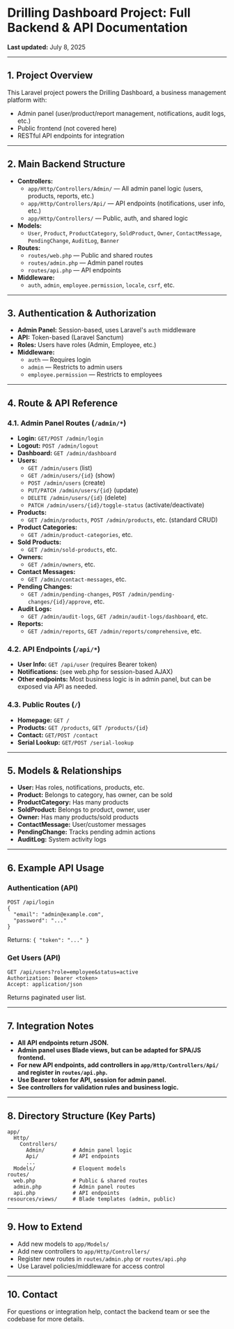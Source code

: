 # Drilling Dashboard Project: Full Backend & API Documentation

**Last updated:** July 8, 2025

---

## 1. Project Overview
This Laravel project powers the Drilling Dashboard, a business management platform with:
- Admin panel (user/product/report management, notifications, audit logs, etc.)
- Public frontend (not covered here)
- RESTful API endpoints for integration

---

## 2. Main Backend Structure
- **Controllers:**
  - `app/Http/Controllers/Admin/` — All admin panel logic (users, products, reports, etc.)
  - `app/Http/Controllers/Api/` — API endpoints (notifications, user info, etc.)
  - `app/Http/Controllers/` — Public, auth, and shared logic
- **Models:**
  - `User`, `Product`, `ProductCategory`, `SoldProduct`, `Owner`, `ContactMessage`, `PendingChange`, `AuditLog`, `Banner`
- **Routes:**
  - `routes/web.php` — Public and shared routes
  - `routes/admin.php` — Admin panel routes
  - `routes/api.php` — API endpoints
- **Middleware:**
  - `auth`, `admin`, `employee.permission`, `locale`, `csrf`, etc.

---

## 3. Authentication & Authorization
- **Admin Panel:** Session-based, uses Laravel's `auth` middleware
- **API:** Token-based (Laravel Sanctum)
- **Roles:** Users have roles (Admin, Employee, etc.)
- **Middleware:**
  - `auth` — Requires login
  - `admin` — Restricts to admin users
  - `employee.permission` — Restricts to employees

---

## 4. Route & API Reference

### 4.1. Admin Panel Routes (`/admin/*`)
- **Login:** `GET/POST /admin/login`
- **Logout:** `POST /admin/logout`
- **Dashboard:** `GET /admin/dashboard`
- **Users:**
  - `GET /admin/users` (list)
  - `GET /admin/users/{id}` (show)
  - `POST /admin/users` (create)
  - `PUT/PATCH /admin/users/{id}` (update)
  - `DELETE /admin/users/{id}` (delete)
  - `PATCH /admin/users/{id}/toggle-status` (activate/deactivate)
- **Products:**
  - `GET /admin/products`, `POST /admin/products`, etc. (standard CRUD)
- **Product Categories:**
  - `GET /admin/product-categories`, etc.
- **Sold Products:**
  - `GET /admin/sold-products`, etc.
- **Owners:**
  - `GET /admin/owners`, etc.
- **Contact Messages:**
  - `GET /admin/contact-messages`, etc.
- **Pending Changes:**
  - `GET /admin/pending-changes`, `POST /admin/pending-changes/{id}/approve`, etc.
- **Audit Logs:**
  - `GET /admin/audit-logs`, `GET /admin/audit-logs/dashboard`, etc.
- **Reports:**
  - `GET /admin/reports`, `GET /admin/reports/comprehensive`, etc.

### 4.2. API Endpoints (`/api/*`)
- **User Info:** `GET /api/user` (requires Bearer token)
- **Notifications:** (see web.php for session-based AJAX)
- **Other endpoints:** Most business logic is in admin panel, but can be exposed via API as needed.

### 4.3. Public Routes (`/`)
- **Homepage:** `GET /`
- **Products:** `GET /products`, `GET /products/{id}`
- **Contact:** `GET/POST /contact`
- **Serial Lookup:** `GET/POST /serial-lookup`

---

## 5. Models & Relationships
- **User:** Has roles, notifications, products, etc.
- **Product:** Belongs to category, has owner, can be sold
- **ProductCategory:** Has many products
- **SoldProduct:** Belongs to product, owner, user
- **Owner:** Has many products/sold products
- **ContactMessage:** User/customer messages
- **PendingChange:** Tracks pending admin actions
- **AuditLog:** System activity logs

---

## 6. Example API Usage

### Authentication (API)
```
POST /api/login
{
  "email": "admin@example.com",
  "password": "..."
}
```
Returns: `{ "token": "..." }`

### Get Users (API)
```
GET /api/users?role=employee&status=active
Authorization: Bearer <token>
Accept: application/json
```
Returns paginated user list.

---

## 7. Integration Notes
- **All API endpoints return JSON.**
- **Admin panel uses Blade views, but can be adapted for SPA/JS frontend.**
- **For new API endpoints, add controllers in `app/Http/Controllers/Api/` and register in `routes/api.php`.**
- **Use Bearer token for API, session for admin panel.**
- **See controllers for validation rules and business logic.**

---

## 8. Directory Structure (Key Parts)
```
app/
  Http/
    Controllers/
      Admin/         # Admin panel logic
      Api/           # API endpoints
      ...
  Models/            # Eloquent models
routes/
  web.php            # Public & shared routes
  admin.php          # Admin panel routes
  api.php            # API endpoints
resources/views/     # Blade templates (admin, public)
```

---

## 9. How to Extend
- Add new models to `app/Models/`
- Add new controllers to `app/Http/Controllers/`
- Register new routes in `routes/admin.php` or `routes/api.php`
- Use Laravel policies/middleware for access control

---

## 10. Contact
For questions or integration help, contact the backend team or see the codebase for more details.
